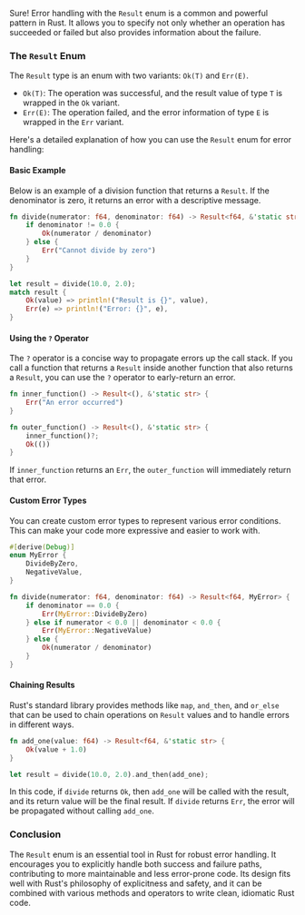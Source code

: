 Sure! Error handling with the `Result` enum is a common and powerful pattern in Rust. It allows you to specify not only whether an operation has succeeded or failed but also provides information about the failure.

### The `Result` Enum

The `Result` type is an enum with two variants: `Ok(T)` and `Err(E)`.

- `Ok(T)`: The operation was successful, and the result value of type `T` is wrapped in the `Ok` variant.
- `Err(E)`: The operation failed, and the error information of type `E` is wrapped in the `Err` variant.

Here's a detailed explanation of how you can use the `Result` enum for error handling:

#### Basic Example

Below is an example of a division function that returns a `Result`. If the denominator is zero, it returns an error with a descriptive message.

```rust
fn divide(numerator: f64, denominator: f64) -> Result<f64, &'static str> {
    if denominator != 0.0 {
        Ok(numerator / denominator)
    } else {
        Err("Cannot divide by zero")
    }
}

let result = divide(10.0, 2.0);
match result {
    Ok(value) => println!("Result is {}", value),
    Err(e) => println!("Error: {}", e),
}
```

#### Using the `?` Operator

The `?` operator is a concise way to propagate errors up the call stack. If you call a function that returns a `Result` inside another function that also returns a `Result`, you can use the `?` operator to early-return an error.

```rust
fn inner_function() -> Result<(), &'static str> {
    Err("An error occurred")
}

fn outer_function() -> Result<(), &'static str> {
    inner_function()?;
    Ok(())
}
```

If `inner_function` returns an `Err`, the `outer_function` will immediately return that error.

#### Custom Error Types

You can create custom error types to represent various error conditions. This can make your code more expressive and easier to work with.

```rust
#[derive(Debug)]
enum MyError {
    DivideByZero,
    NegativeValue,
}

fn divide(numerator: f64, denominator: f64) -> Result<f64, MyError> {
    if denominator == 0.0 {
        Err(MyError::DivideByZero)
    } else if numerator < 0.0 || denominator < 0.0 {
        Err(MyError::NegativeValue)
    } else {
        Ok(numerator / denominator)
    }
}
```

#### Chaining Results

Rust's standard library provides methods like `map`, `and_then`, and `or_else` that can be used to chain operations on `Result` values and to handle errors in different ways.

```rust
fn add_one(value: f64) -> Result<f64, &'static str> {
    Ok(value + 1.0)
}

let result = divide(10.0, 2.0).and_then(add_one);
```

In this code, if `divide` returns `Ok`, then `add_one` will be called with the result, and its return value will be the final result. If `divide` returns `Err`, the error will be propagated without calling `add_one`.

### Conclusion

The `Result` enum is an essential tool in Rust for robust error handling. It encourages you to explicitly handle both success and failure paths, contributing to more maintainable and less error-prone code. Its design fits well with Rust's philosophy of explicitness and safety, and it can be combined with various methods and operators to write clean, idiomatic Rust code.